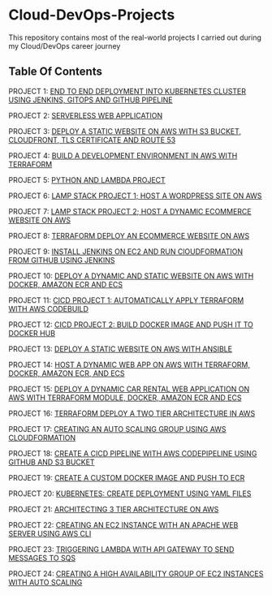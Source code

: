 # Cloud-DevOps-Projects

This repository contains most of the real-world projects I carried out during my Cloud/DevOps career journey

## Table Of Contents

PROJECT 1: [END TO END DEPLOYMENT INTO KUBERNETES CLUSTER USING JENKINS, GITOPS AND GITHUB PIPELINE](https://github.com/georgeonalo/GitOps)

PROJECT 2: [SERVERLESS WEB APPLICATION](https://github.com/georgeonalo/Serverless-Web-Application)

PROJECT 3: [DEPLOY A STATIC WEBSITE ON AWS WITH S3 BUCKET, CLOUDFRONT, TLS CERTIFICATE AND ROUTE 53](https://github.com/georgeonalo/deploy-a-static-website-on-aws)

PROJECT 4: [BUILD A DEVELOPMENT ENVIRONMENT IN AWS WITH TERRAFORM](https://github.com/georgeonalo/terraform-dev-env)

PROJECT 5: [PYTHON AND LAMBDA PROJECT](https://github.com/georgeonalo/python-projects)

PROJECT 6: [LAMP STACK PROJECT 1; HOST A WORDPRESS SITE ON AWS](https://github.com/georgeonalo/Host-a-wordpress-website-on-AWS)

PROJECT 7: [LAMP STACK PROJECT 2; HOST A DYNAMIC ECOMMERCE WEBSITE ON AWS](https://github.com/georgeonalo/Host-a-Dynamic-Ecommerce-Website-on-AWS)

PROJECT 8: [TERRAFORM DEPLOY AN ECOMMERCE WEBSITE ON AWS](https://github.com/georgeonalo/terraform-projects)

PROJECT 9: [INSTALL JENKINS ON EC2 AND RUN ClOUDFORMATION FROM GITHUB USING JENKINS](https://github.com/georgeonalo/Run-Infra-as-Code-with-Jenkins)

PROJECT 10: [DEPLOY A DYNAMIC AND STATIC WEBSITE ON AWS WITH DOCKER, AMAZON ECR AND ECS](https://github.com/georgeonalo/docker-projects)

PROJECT 11: [CICD PROJECT 1: AUTOMATICALLY APPLY TERRAFORM WITH AWS CODEBUILD](https://github.com/georgeonalo/cicd-projects)

PROJECT 12: [CICD PROJECT 2: BUILD DOCKER IMAGE AND PUSH IT TO DOCKER HUB](https://github.com/georgeonalo/cicd-build-docker-image)  

PROJECT 13: [DEPLOY A STATIC WEBSITE ON AWS WITH ANSIBLE](https://github.com/georgeonalo/ansible-playbooks)

PROJECT 14: [HOST A DYNAMIC WEB APP ON AWS WITH TERRAFORM, DOCKER, AMAZON ECR, AND ECS](https://github.com/georgeonalo/rentzone-terraform-ecs-project)

PROJECT 15: [DEPLOY A DYNAMIC CAR RENTAL WEB APPLICATION ON AWS WITH TERRAFORM MODULE, DOCKER, AMAZON ECR AND ECS](https://github.com/georgeonalo/terraform-modules)

PROJECT 16: [TERRAFORM DEPLOY A TWO TIER ARCHITECTURE IN AWS](https://github.com/georgeonalo/Terraform-Deploy-a-Two-Tier-Architecture-in-AWS)

PROJECT 17: [CREATING AN AUTO SCALING GROUP USING AWS CLOUDFORMATION](https://github.com/georgeonalo/Creating-an-Auto-Scaling-Group-using-AWS-CloudFormation)

PROJECT 18: [CREATE A CICD PIPELINE WITH AWS CODEPIPELINE USING GITHUB AND S3 BUCKET](https://github.com/georgeonalo/CI-CD-Pipeline-with-AWS-CodePipeline)

PROJECT 19: [CREATE A CUSTOM DOCKER IMAGE AND PUSH TO ECR](https://github.com/georgeonalo/Create-a-Custom-Docker-Image)

PROJECT 20: [KUBERNETES: CREATE DEPLOYMENT USING YAML FILES
](https://github.com/georgeonalo/Kubernetes-Create-Deployments-Using-YAML-Files)

PROJECT 21: [ARCHITECTING 3 TIER ARCHITECTURE ON AWS](https://github.com/georgeonalo/hello-world)

PROJECT 22: [CREATING AN EC2 INSTANCE WITH AN APACHE WEB SERVER USING AWS CLI](https://github.com/georgeonalo/Creating-an-EC2-instance-with-an-Apache-Web-Server-Using-AWS-CLI)

PROJECT 23: [TRIGGERING LAMBDA WITH API GATEWAY TO SEND MESSAGES TO SQS](https://github.com/georgeonalo/Triggering-Lambda-with-API-Gateway-to-Send-Messages-to-SQS)

PROJECT 24: [CREATING A HIGH AVAILABILITY GROUP OF EC2 INSTANCES WITH AUTO SCALING](https://github.com/georgeonalo/Creating-a-High-Availability-Group-of-EC2-Instances-with-Auto-Scaling)


